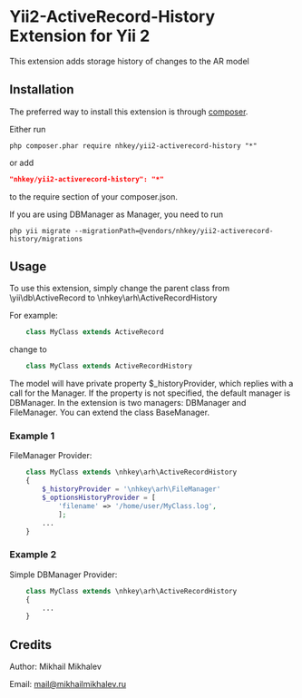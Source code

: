 Yii2-ActiveRecord-History Extension for Yii 2
=========================

This extension adds storage history of changes to the AR model


Installation
------------

The preferred way to install this extension is through [composer](http://getcomposer.org/download/).

Either run

```
php composer.phar require nhkey/yii2-activerecord-history "*"
```

or add

```json
"nhkey/yii2-activerecord-history": "*"
```

to the require section of your composer.json.

If you are using DBManager as Manager, you need to run

```
php yii migrate --migrationPath=@vendors/nhkey/yii2-activerecord-history/migrations
```

Usage
-----

To use this extension, simply change the parent class from \yii\db\ActiveRecord to \nhkey\arh\ActiveRecordHistory 

For example:

```php
    class MyClass extends ActiveRecord
```

change to

```php
    class MyClass extends ActiveRecordHistory
```

The model will have private property $_historyProvider, which replies with a call for the Manager. If the property is not specified, the default manager is DBManager.
In the extension is two managers: DBManager and FileManager. You can extend the class BaseManager.

### Example 1

FileManager Provider:

```php
    class MyClass extends \nhkey\arh\ActiveRecordHistory
    {
        $_historyProvider = '\nhkey\arh\FileManager'
        $_optionsHistoryProvider = [
            'filename' => '/home/user/MyClass.log',
            ];
        ...
    }
```

### Example 2

Simple DBManager Provider:

```php
    class MyClass extends \nhkey\arh\ActiveRecordHistory
    {
        ...
    }
```

Credits
-------

Author: Mikhail Mikhalev

Email: mail@mikhailmikhalev.ru


